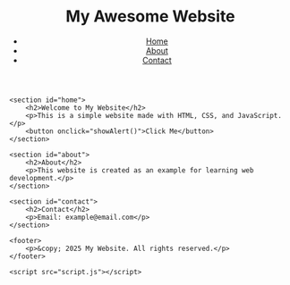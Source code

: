  <!DOCTYPE html>
<html lang="en">
<head>
    <meta charset="UTF-8">
    <meta name="viewport" content="width=device-width, initial-scale=1.0">
    <title>My Website</title>
    <link rel="stylesheet" href="style.css">
</head>
<body>
    <header>
        <h1>My Awesome Website</h1>
        <nav>
            <ul>
                <li><a href="#home">Home</a></li>
                <li><a href="#about">About</a></li>
                <li><a href="#contact">Contact</a></li>
            </ul>
        </nav>
    </header>

    <section id="home">
        <h2>Welcome to My Website</h2>
        <p>This is a simple website made with HTML, CSS, and JavaScript.</p>
        <button onclick="showAlert()">Click Me</button>
    </section>

    <section id="about">
        <h2>About</h2>
        <p>This website is created as an example for learning web development.</p>
    </section>

    <section id="contact">
        <h2>Contact</h2>
        <p>Email: example@email.com</p>
    </section>

    <footer>
        <p>&copy; 2025 My Website. All rights reserved.</p>
    </footer>

    <script src="script.js"></script>
</body>
</html>
